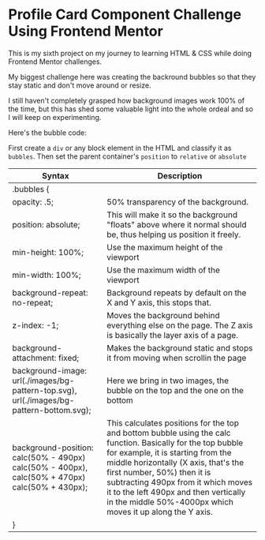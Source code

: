 # Profile Card Component Challenge Using Frontend Mentor

This is my sixth project on my journey to learning HTML &amp; CSS while doing Frontend Mentor challenges.

My biggest challenge here was creating the backround bubbles so that they stay static and don't move around or resize.

I still haven't completely grasped how background images work 100% of the time, but this has shed some valuable light into the whole ordeal and so I will keep on experimenting.

Here's the bubble code:

First create a `div` or any block element in the HTML and classify it as `bubbles`. Then set the parent container's `position` to `relative` or `absolute`

| Syntax | Description |
| ----------- | ----------- |
|.bubbles {||
|opacity: .5;|50% transparency of the background.|
|position: absolute;|This will make it so the background "floats" above where it normal should be, thus helping us position it freely.|
|min-height: 100%;|Use the maximum height of the viewport|
|min-width: 100%;| Use the maximum width of the viewport|
|background-repeat: no-repeat;|Background repeats by default on the X and Y axis, this stops that.| 
|z-index: -1;|Moves the background behind everything else on the page. The Z axis is basically the layer axis of a page.|  
|background-attachment: fixed;|Makes the background static and stops it from moving when scrollin the page|  
|background-image: url(./images/bg-pattern-top.svg), url(./images/bg-pattern-bottom.svg);|Here we bring in two images, the bubble on the top and the one on the bottom|
|background-position: calc(50% - 490px) calc(50% - 400px), calc(50% + 470px) calc(50% + 430px);|This calculates positions for the top and bottom bubble using the calc function. Basically for the top bubble for example, it is starting from the middle horizontally (X axis, that's the first number, 50%) then it is subtracting 490px from it which moves it to the left 490px and then vertically in the middle 50%-4000px which moves it up along the Y axis.|
|}||
